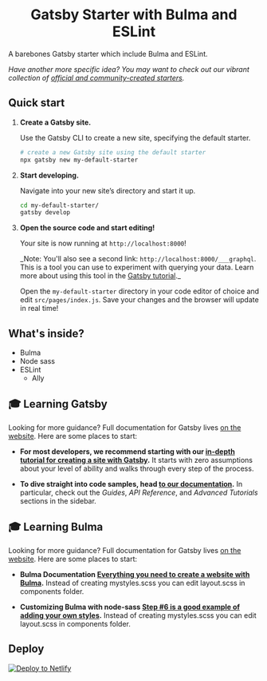 <h1 align="center">
  Gatsby Starter with Bulma and ESLint
</h1>

A barebones Gatsby starter which include Bulma and ESLint.

_Have another more specific idea? You may want to check out our vibrant collection of [official and community-created starters](https://www.gatsbyjs.org/docs/gatsby-starters/)._

## Quick start

1.  **Create a Gatsby site.**

    Use the Gatsby CLI to create a new site, specifying the default starter.

    ```sh
    # create a new Gatsby site using the default starter
    npx gatsby new my-default-starter
    ```

1.  **Start developing.**

    Navigate into your new site’s directory and start it up.

    ```sh
    cd my-default-starter/
    gatsby develop
    ```

1.  **Open the source code and start editing!**

    Your site is now running at `http://localhost:8000`!

    \_Note: You'll also see a second link: `http://localhost:8000/___graphql`. This is a tool you can use to experiment with querying your data. Learn more about using this tool in the [Gatsby tutorial](https://www.gatsbyjs.org/tutorial/part-five/#introducing-graphiql).\_

    Open the `my-default-starter` directory in your code editor of choice and edit `src/pages/index.js`. Save your changes and the browser will update in real time!

## What's inside?

- Bulma
- Node sass
- ESLint
  - Ally

## 🎓 Learning Gatsby

Looking for more guidance? Full documentation for Gatsby lives [on the website](https://www.gatsbyjs.org/). Here are some places to start:

- **For most developers, we recommend starting with our [in-depth tutorial for creating a site with Gatsby](https://www.gatsbyjs.org/tutorial/).** It starts with zero assumptions about your level of ability and walks through every step of the process.

- **To dive straight into code samples, head [to our documentation](https://www.gatsbyjs.org/docs/).** In particular, check out the _Guides_, _API Reference_, and _Advanced Tutorials_ sections in the sidebar.

## 🎓 Learning Bulma

Looking for more guidance? Full documentation for Gatsby lives [on the website](https://bulma.io/). Here are some places to start:

- **Bulma Documentation [Everything you need to create a website with Bulma](https://bulma.io/documentation/).** Instead of creating mystyles.scss you can edit layout.scss in components folder.

* **Customizing Bulma with node-sass [Step #6 is a good example of adding your own styles](https://bulma.io/documentation/customize/with-node-sass/).** Instead of creating mystyles.scss you can edit layout.scss in components folder.

## Deploy

[![Deploy to Netlify](https://www.netlify.com/img/deploy/button.svg)](https://app.netlify.com/start/deploy?repository=https://github.com/johnbranca/gatsby-starter-bulma-eslint)
